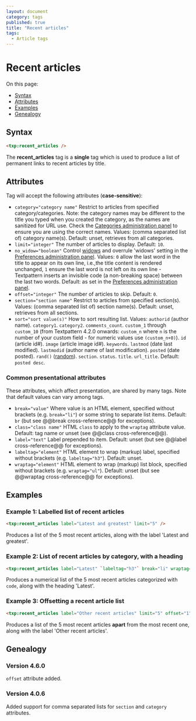 ```yaml
---
layout: document
category: tags
published: true
title: "Recent articles"
tags:
  - Article tags
---
```


# Recent articles

On this page:

* [Syntax](#user-content-syntax)
* [Attributes](#user-content-attributes)
* [Examples](#user-content-examples)
* [Genealogy](#user-content-genealogy)

## Syntax

~~~ html
<txp:recent_articles />
~~~

The **recent_articles** tag is a __single__ tag which is used to produce a list of permanent links to recent articles by title.

## Attributes

Tag will accept the following attributes (**case-sensitive**):

* `category="category name"`
Restrict to articles from specified category/categories. Note: the category names may be different to the title you typed when you created the category, as the names are sanitized for URL use. Check the [Categories administration panel](../administration/categories-panel) to ensure you are using the correct names.
Values: (comma separated list of) category name(s).
Default: unset, retrieves from all categories.
* `limit="integer"`
The number of articles to display.
Default: `10`.
* `no_widow="boolean"`
Control [widows](http://en.wikipedia.org/wiki/Widows_and_orphans) and overrule 'widows' setting in the [Preferences administration panel](../administration/preferences-panel).
Values: `0` allow the last word in the title to appear on its own line, i.e.,the title content is rendered unchanged, `1` ensure the last word is not left on its own line - Textpattern inserts an invisible code (a non-breaking space) between the last two words.
Default: as set in the [Preferences administration panel](../administration/preferences-panel).
* `offset="integer"`
The number of articles to skip.
Default: `0`.
* `section="section name"`
Restrict to articles from specified section(s).
Values: (comma separated list of) section name(s).
Default: unset, retrieves from all sections.
* `sort="sort value(s)"`
How to sort resulting list.
Values:
`authorid` (author name).
`category1`.
`category2`.
`comments_count`.
`custom_1` through `custom_10` (from Textpattern 4.2.0 onwards: `custom_n` where `n` is the number of your custom field - for numeric values use `(custom_n+0)`).
`id` (article id#).
`image` (article image id#).
`keywords`.
`lastmod` (date last modified).
`lastmodid` (author name of last modification).
`posted` (date posted).
`rand()` ([random](http://dev.mysql.com/doc/refman/5.0/en/mathematical-functions.html#function_rand)).
`section`.
`status`.
`title`.
`url_title`.
Default: `posted desc`.

### Common presentational attributes

These attributes, which affect presentation, are shared by many tags. Note that default values can vary among tags.

* `break="value"`
Where value is an HTML element, specified without brackets (e.g. `break="li"`) or some string to separate list items.
Default: `br` (but see @@break cross-reference@@ for exceptions).
* `class="class name"`
HTML `class` to apply to the `wraptag` attribute value.
Default: tag name or unset (see @@class cross-reference@@).
* `label="text"`
Label prepended to item.
Default: unset (but see @@label cross-reference@@ for exceptions).
* `labeltag="element"`
HTML element to wrap (markup) label, specified without brackets (e.g. `labeltag="h3"`).
Default: unset.
* `wraptag="element"`
HTML element to wrap (markup) list block, specified without brackets (e.g. `wraptag="ul"`).
Default: unset (but see @@wraptag cross-reference@@ for exceptions).

## Examples

### Example 1: Labelled list of recent articles

~~~ html
<txp:recent_articles label="Latest and greatest" limit="5" />
~~~

Produces a list of the 5 most recent articles, along with the label 'Latest and greatest'.

### Example 2: List of recent articles by category, with a heading

~~~ html
<txp:recent_articles label="Latest" `labeltag="h3"` break="li" wraptag="ol" category="code" sort="Section desc" />
~~~

Produces a numerical list of the 5 most recent articles categorized with `code`, along with the heading 'Latest'.

### Example 3: Offsetting a recent article list

~~~ html
<txp:recent_articles label="Other recent articles" limit="5" offset="1" />
~~~

Produces a list of the 5 most recent articles __apart__ from the most recent one, along with the label 'Other recent articles'.

## Genealogy

### Version 4.6.0

`offset` attribute added.

### Version 4.0.6

Added support for comma separated lists for `section` and `category` attributes.
